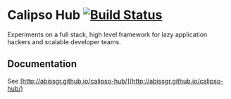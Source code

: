 # Calipso Hub [![Build Status](https://travis-ci.org/abissgr/calipso-hub.svg?branch=master)](https://travis-ci.org/abissgr/calipso-hub)

Experiments on a full stack, high level framework for lazy application hackers and scalable developer teams.

## Documentation

See [http://abissgr.github.io/calipso-hub/](http://abissgr.github.io/calipso-hub/)